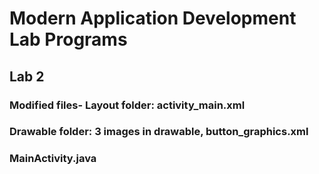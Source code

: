 # Modern Application Development Lab Programs

## Lab 2 
### Modified files- Layout folder: activity_main.xml
### Drawable folder: 3 images in drawable, button_graphics.xml
### MainActivity.java
